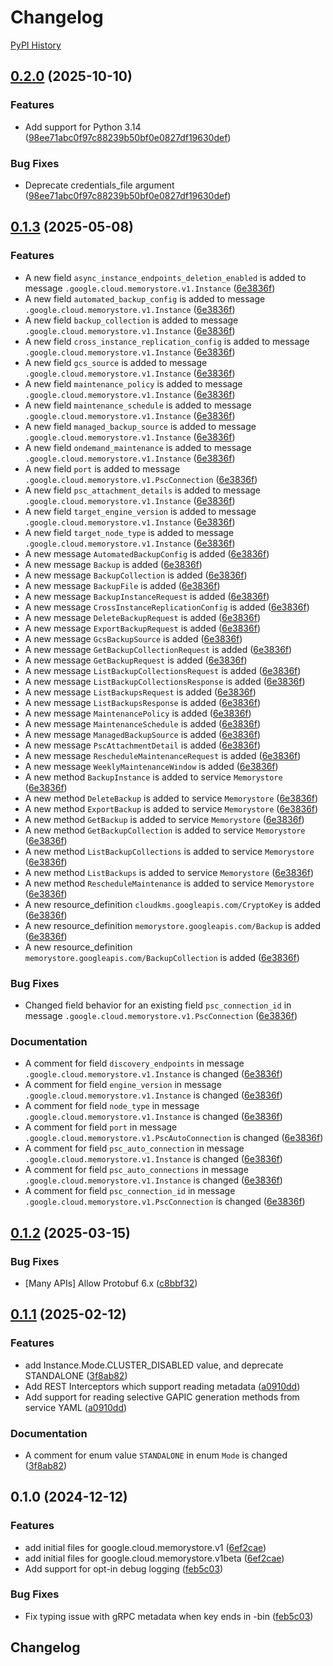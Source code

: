 # Changelog

[PyPI History][1]

[1]: https://pypi.org/project/google-cloud-memorystore/#history

## [0.2.0](https://github.com/googleapis/google-cloud-python/compare/google-cloud-memorystore-v0.1.3...google-cloud-memorystore-v0.2.0) (2025-10-10)


### Features

* Add support for Python 3.14  ([98ee71abc0f97c88239b50bf0e0827df19630def](https://github.com/googleapis/google-cloud-python/commit/98ee71abc0f97c88239b50bf0e0827df19630def))


### Bug Fixes

* Deprecate credentials_file argument  ([98ee71abc0f97c88239b50bf0e0827df19630def](https://github.com/googleapis/google-cloud-python/commit/98ee71abc0f97c88239b50bf0e0827df19630def))

## [0.1.3](https://github.com/googleapis/google-cloud-python/compare/google-cloud-memorystore-v0.1.2...google-cloud-memorystore-v0.1.3) (2025-05-08)


### Features

* A new field `async_instance_endpoints_deletion_enabled` is added to message `.google.cloud.memorystore.v1.Instance` ([6e3836f](https://github.com/googleapis/google-cloud-python/commit/6e3836f72a3335d75fb912d4e39963c57da47979))
* A new field `automated_backup_config` is added to message `.google.cloud.memorystore.v1.Instance` ([6e3836f](https://github.com/googleapis/google-cloud-python/commit/6e3836f72a3335d75fb912d4e39963c57da47979))
* A new field `backup_collection` is added to message `.google.cloud.memorystore.v1.Instance` ([6e3836f](https://github.com/googleapis/google-cloud-python/commit/6e3836f72a3335d75fb912d4e39963c57da47979))
* A new field `cross_instance_replication_config` is added to message `.google.cloud.memorystore.v1.Instance` ([6e3836f](https://github.com/googleapis/google-cloud-python/commit/6e3836f72a3335d75fb912d4e39963c57da47979))
* A new field `gcs_source` is added to message `.google.cloud.memorystore.v1.Instance` ([6e3836f](https://github.com/googleapis/google-cloud-python/commit/6e3836f72a3335d75fb912d4e39963c57da47979))
* A new field `maintenance_policy` is added to message `.google.cloud.memorystore.v1.Instance` ([6e3836f](https://github.com/googleapis/google-cloud-python/commit/6e3836f72a3335d75fb912d4e39963c57da47979))
* A new field `maintenance_schedule` is added to message `.google.cloud.memorystore.v1.Instance` ([6e3836f](https://github.com/googleapis/google-cloud-python/commit/6e3836f72a3335d75fb912d4e39963c57da47979))
* A new field `managed_backup_source` is added to message `.google.cloud.memorystore.v1.Instance` ([6e3836f](https://github.com/googleapis/google-cloud-python/commit/6e3836f72a3335d75fb912d4e39963c57da47979))
* A new field `ondemand_maintenance` is added to message `.google.cloud.memorystore.v1.Instance` ([6e3836f](https://github.com/googleapis/google-cloud-python/commit/6e3836f72a3335d75fb912d4e39963c57da47979))
* A new field `port` is added to message `.google.cloud.memorystore.v1.PscConnection` ([6e3836f](https://github.com/googleapis/google-cloud-python/commit/6e3836f72a3335d75fb912d4e39963c57da47979))
* A new field `psc_attachment_details` is added to message `.google.cloud.memorystore.v1.Instance` ([6e3836f](https://github.com/googleapis/google-cloud-python/commit/6e3836f72a3335d75fb912d4e39963c57da47979))
* A new field `target_engine_version` is added to message `.google.cloud.memorystore.v1.Instance` ([6e3836f](https://github.com/googleapis/google-cloud-python/commit/6e3836f72a3335d75fb912d4e39963c57da47979))
* A new field `target_node_type` is added to message `.google.cloud.memorystore.v1.Instance` ([6e3836f](https://github.com/googleapis/google-cloud-python/commit/6e3836f72a3335d75fb912d4e39963c57da47979))
* A new message `AutomatedBackupConfig` is added ([6e3836f](https://github.com/googleapis/google-cloud-python/commit/6e3836f72a3335d75fb912d4e39963c57da47979))
* A new message `Backup` is added ([6e3836f](https://github.com/googleapis/google-cloud-python/commit/6e3836f72a3335d75fb912d4e39963c57da47979))
* A new message `BackupCollection` is added ([6e3836f](https://github.com/googleapis/google-cloud-python/commit/6e3836f72a3335d75fb912d4e39963c57da47979))
* A new message `BackupFile` is added ([6e3836f](https://github.com/googleapis/google-cloud-python/commit/6e3836f72a3335d75fb912d4e39963c57da47979))
* A new message `BackupInstanceRequest` is added ([6e3836f](https://github.com/googleapis/google-cloud-python/commit/6e3836f72a3335d75fb912d4e39963c57da47979))
* A new message `CrossInstanceReplicationConfig` is added ([6e3836f](https://github.com/googleapis/google-cloud-python/commit/6e3836f72a3335d75fb912d4e39963c57da47979))
* A new message `DeleteBackupRequest` is added ([6e3836f](https://github.com/googleapis/google-cloud-python/commit/6e3836f72a3335d75fb912d4e39963c57da47979))
* A new message `ExportBackupRequest` is added ([6e3836f](https://github.com/googleapis/google-cloud-python/commit/6e3836f72a3335d75fb912d4e39963c57da47979))
* A new message `GcsBackupSource` is added ([6e3836f](https://github.com/googleapis/google-cloud-python/commit/6e3836f72a3335d75fb912d4e39963c57da47979))
* A new message `GetBackupCollectionRequest` is added ([6e3836f](https://github.com/googleapis/google-cloud-python/commit/6e3836f72a3335d75fb912d4e39963c57da47979))
* A new message `GetBackupRequest` is added ([6e3836f](https://github.com/googleapis/google-cloud-python/commit/6e3836f72a3335d75fb912d4e39963c57da47979))
* A new message `ListBackupCollectionsRequest` is added ([6e3836f](https://github.com/googleapis/google-cloud-python/commit/6e3836f72a3335d75fb912d4e39963c57da47979))
* A new message `ListBackupCollectionsResponse` is added ([6e3836f](https://github.com/googleapis/google-cloud-python/commit/6e3836f72a3335d75fb912d4e39963c57da47979))
* A new message `ListBackupsRequest` is added ([6e3836f](https://github.com/googleapis/google-cloud-python/commit/6e3836f72a3335d75fb912d4e39963c57da47979))
* A new message `ListBackupsResponse` is added ([6e3836f](https://github.com/googleapis/google-cloud-python/commit/6e3836f72a3335d75fb912d4e39963c57da47979))
* A new message `MaintenancePolicy` is added ([6e3836f](https://github.com/googleapis/google-cloud-python/commit/6e3836f72a3335d75fb912d4e39963c57da47979))
* A new message `MaintenanceSchedule` is added ([6e3836f](https://github.com/googleapis/google-cloud-python/commit/6e3836f72a3335d75fb912d4e39963c57da47979))
* A new message `ManagedBackupSource` is added ([6e3836f](https://github.com/googleapis/google-cloud-python/commit/6e3836f72a3335d75fb912d4e39963c57da47979))
* A new message `PscAttachmentDetail` is added ([6e3836f](https://github.com/googleapis/google-cloud-python/commit/6e3836f72a3335d75fb912d4e39963c57da47979))
* A new message `RescheduleMaintenanceRequest` is added ([6e3836f](https://github.com/googleapis/google-cloud-python/commit/6e3836f72a3335d75fb912d4e39963c57da47979))
* A new message `WeeklyMaintenanceWindow` is added ([6e3836f](https://github.com/googleapis/google-cloud-python/commit/6e3836f72a3335d75fb912d4e39963c57da47979))
* A new method `BackupInstance` is added to service `Memorystore` ([6e3836f](https://github.com/googleapis/google-cloud-python/commit/6e3836f72a3335d75fb912d4e39963c57da47979))
* A new method `DeleteBackup` is added to service `Memorystore` ([6e3836f](https://github.com/googleapis/google-cloud-python/commit/6e3836f72a3335d75fb912d4e39963c57da47979))
* A new method `ExportBackup` is added to service `Memorystore` ([6e3836f](https://github.com/googleapis/google-cloud-python/commit/6e3836f72a3335d75fb912d4e39963c57da47979))
* A new method `GetBackup` is added to service `Memorystore` ([6e3836f](https://github.com/googleapis/google-cloud-python/commit/6e3836f72a3335d75fb912d4e39963c57da47979))
* A new method `GetBackupCollection` is added to service `Memorystore` ([6e3836f](https://github.com/googleapis/google-cloud-python/commit/6e3836f72a3335d75fb912d4e39963c57da47979))
* A new method `ListBackupCollections` is added to service `Memorystore` ([6e3836f](https://github.com/googleapis/google-cloud-python/commit/6e3836f72a3335d75fb912d4e39963c57da47979))
* A new method `ListBackups` is added to service `Memorystore` ([6e3836f](https://github.com/googleapis/google-cloud-python/commit/6e3836f72a3335d75fb912d4e39963c57da47979))
* A new method `RescheduleMaintenance` is added to service `Memorystore` ([6e3836f](https://github.com/googleapis/google-cloud-python/commit/6e3836f72a3335d75fb912d4e39963c57da47979))
* A new resource_definition `cloudkms.googleapis.com/CryptoKey` is added ([6e3836f](https://github.com/googleapis/google-cloud-python/commit/6e3836f72a3335d75fb912d4e39963c57da47979))
* A new resource_definition `memorystore.googleapis.com/Backup` is added ([6e3836f](https://github.com/googleapis/google-cloud-python/commit/6e3836f72a3335d75fb912d4e39963c57da47979))
* A new resource_definition `memorystore.googleapis.com/BackupCollection` is added ([6e3836f](https://github.com/googleapis/google-cloud-python/commit/6e3836f72a3335d75fb912d4e39963c57da47979))


### Bug Fixes

* Changed field behavior for an existing field `psc_connection_id` in message `.google.cloud.memorystore.v1.PscConnection` ([6e3836f](https://github.com/googleapis/google-cloud-python/commit/6e3836f72a3335d75fb912d4e39963c57da47979))


### Documentation

* A comment for field `discovery_endpoints` in message `.google.cloud.memorystore.v1.Instance` is changed ([6e3836f](https://github.com/googleapis/google-cloud-python/commit/6e3836f72a3335d75fb912d4e39963c57da47979))
* A comment for field `engine_version` in message `.google.cloud.memorystore.v1.Instance` is changed ([6e3836f](https://github.com/googleapis/google-cloud-python/commit/6e3836f72a3335d75fb912d4e39963c57da47979))
* A comment for field `node_type` in message `.google.cloud.memorystore.v1.Instance` is changed ([6e3836f](https://github.com/googleapis/google-cloud-python/commit/6e3836f72a3335d75fb912d4e39963c57da47979))
* A comment for field `port` in message `.google.cloud.memorystore.v1.PscAutoConnection` is changed ([6e3836f](https://github.com/googleapis/google-cloud-python/commit/6e3836f72a3335d75fb912d4e39963c57da47979))
* A comment for field `psc_auto_connection` in message `.google.cloud.memorystore.v1.Instance` is changed ([6e3836f](https://github.com/googleapis/google-cloud-python/commit/6e3836f72a3335d75fb912d4e39963c57da47979))
* A comment for field `psc_auto_connections` in message `.google.cloud.memorystore.v1.Instance` is changed ([6e3836f](https://github.com/googleapis/google-cloud-python/commit/6e3836f72a3335d75fb912d4e39963c57da47979))
* A comment for field `psc_connection_id` in message `.google.cloud.memorystore.v1.PscConnection` is changed ([6e3836f](https://github.com/googleapis/google-cloud-python/commit/6e3836f72a3335d75fb912d4e39963c57da47979))

## [0.1.2](https://github.com/googleapis/google-cloud-python/compare/google-cloud-memorystore-v0.1.1...google-cloud-memorystore-v0.1.2) (2025-03-15)


### Bug Fixes

* [Many APIs] Allow Protobuf 6.x ([c8bbf32](https://github.com/googleapis/google-cloud-python/commit/c8bbf32606e790b559b261bf96700c76b6e2bfce))

## [0.1.1](https://github.com/googleapis/google-cloud-python/compare/google-cloud-memorystore-v0.1.0...google-cloud-memorystore-v0.1.1) (2025-02-12)


### Features

* add Instance.Mode.CLUSTER_DISABLED value, and deprecate STANDALONE ([3f8ab82](https://github.com/googleapis/google-cloud-python/commit/3f8ab82aa97dd47b79bcf52343e6764ff159e961))
* Add REST Interceptors which support reading metadata ([a0910dd](https://github.com/googleapis/google-cloud-python/commit/a0910dd51541d238bc5fcf10159066ddfd928579))
* Add support for reading selective GAPIC generation methods from service YAML ([a0910dd](https://github.com/googleapis/google-cloud-python/commit/a0910dd51541d238bc5fcf10159066ddfd928579))


### Documentation

* A comment for enum value `STANDALONE` in enum `Mode` is changed ([3f8ab82](https://github.com/googleapis/google-cloud-python/commit/3f8ab82aa97dd47b79bcf52343e6764ff159e961))

## 0.1.0 (2024-12-12)


### Features

* add initial files for google.cloud.memorystore.v1 ([6ef2cae](https://github.com/googleapis/google-cloud-python/commit/6ef2caeb89e7476fce4c2e1c9c8bde8e9e4b98a8))
* add initial files for google.cloud.memorystore.v1beta ([6ef2cae](https://github.com/googleapis/google-cloud-python/commit/6ef2caeb89e7476fce4c2e1c9c8bde8e9e4b98a8))
* Add support for opt-in debug logging ([feb5c03](https://github.com/googleapis/google-cloud-python/commit/feb5c0348d0efbe5d3c01d5470f2daaef5302842))


### Bug Fixes

* Fix typing issue with gRPC metadata when key ends in -bin ([feb5c03](https://github.com/googleapis/google-cloud-python/commit/feb5c0348d0efbe5d3c01d5470f2daaef5302842))

## Changelog
